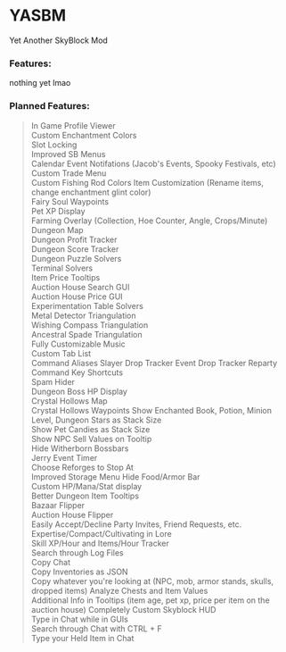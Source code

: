 # YASBM
Yet Another SkyBlock Mod

### Features:

nothing yet lmao

### Planned Features:

> In Game Profile Viewer  
> Custom Enchantment Colors  
> Slot Locking  
> Improved SB Menus  
> Calendar Event Notifations (Jacob's Events, Spooky Festivals, etc)  
> Custom Trade Menu  
> Custom Fishing Rod Colors
> Item Customization (Rename items, change enchantment glint color)  
> Fairy Soul Waypoints  
> Pet XP Display  
> Farming Overlay (Collection, Hoe Counter, Angle, Crops/Minute)  
> Dungeon Map  
> Dungeon Profit Tracker  
> Dungeon Score Tracker  
> Dungeon Puzzle Solvers  
> Terminal Solvers  
> Item Price Tooltips  
> Auction House Search GUI  
> Auction House Price GUI  
> Experimentation Table Solvers  
> Metal Detector Triangulation  
> Wishing Compass Triangulation  
> Ancestral Spade Triangulation  
> Fully Customizable Music  
> Custom Tab List  
> Command Aliases
> Slayer Drop Tracker
> Event Drop Tracker
> Reparty Command
> Key Shortcuts  
> Spam Hider  
> Dungeon Boss HP Display  
> Crystal Hollows Map  
> Crystal Hollows Waypoints
> Show Enchanted Book, Potion, Minion Level, Dungeon Stars as Stack Size  
> Show Pet Candies as Stack Size  
> Show NPC Sell Values on Tooltip  
> Hide Witherborn Bossbars  
> Jerry Event Timer  
> Choose Reforges to Stop At  
> Improved Storage Menu
> Hide Food/Armor Bar  
> Custom HP/Mana/Stat display  
> Better Dungeon Item Tooltips  
> Bazaar Flipper  
> Auction House Flipper  
> Easily Accept/Decline Party Invites, Friend Requests, etc.  
> Expertise/Compact/Cultivating in Lore  
> Skill XP/Hour and Items/Hour Tracker  
> Search through Log Files  
> Copy Chat  
> Copy Inventories as JSON  
> Copy whatever you're looking at (NPC, mob, armor stands, skulls, dropped items)
> Analyze Chests and Item Values  
> Additional Info in Tooltips (item age, pet xp, price per item on the auction house)
> Completely Custom Skyblock HUD  
> Type in Chat while in GUIs  
> Search through Chat with CTRL + F  
> Type your Held Item in Chat

